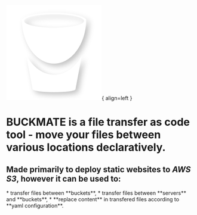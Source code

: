 ![buckmate logo](assets/buckmatelogo5.svg){ align=left }

# **BUCKMATE** is a **file transfer as code** tool - move your files between various locations **declaratively**.

<h2>Made primarily to deploy static websites to <em>AWS S3</em>, however it can be used to:</h2>
* transfer files between **buckets**,
* transfer files between **servers** and **buckets**,
* **replace content** in transfered files according to **yaml configuration**.